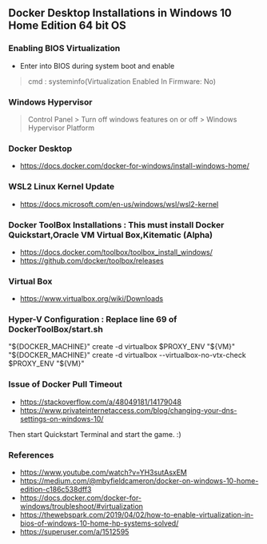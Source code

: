## Docker Desktop Installations in Windows 10 Home Edition 64 bit OS

### Enabling BIOS Virtualization
* Enter into BIOS during system boot and enable
> cmd : systeminfo(Virtualization Enabled In Firmware: No)

### Windows Hypervisor
> Control Panel > Turn off windows features on or off > Windows Hypervisor Platform	

### Docker Desktop
* https://docs.docker.com/docker-for-windows/install-windows-home/
				   
### WSL2 Linux Kernel Update
* https://docs.microsoft.com/en-us/windows/wsl/wsl2-kernel

### Docker ToolBox Installations : This must install Docker Quickstart,Oracle VM Virtual Box,Kitematic (Alpha)
* https://docs.docker.com/toolbox/toolbox_install_windows/
* https://github.com/docker/toolbox/releases

### Virtual Box
* https://www.virtualbox.org/wiki/Downloads

### Hyper-V Configuration : Replace line 69 of DockerToolBox/start.sh
"${DOCKER_MACHINE}" create -d virtualbox $PROXY_ENV "${VM}"
"${DOCKER_MACHINE}" create -d virtualbox --virtualbox-no-vtx-check $PROXY_ENV "${VM}"

### Issue of Docker Pull Timeout
* https://stackoverflow.com/a/48049181/14179048
* https://www.privateinternetaccess.com/blog/changing-your-dns-settings-on-windows-10/

Then start Quickstart Terminal and start the game. :)

### References
* https://www.youtube.com/watch?v=YH3sutAsxEM
* https://medium.com/@mbyfieldcameron/docker-on-windows-10-home-edition-c186c538dff3
* https://docs.docker.com/docker-for-windows/troubleshoot/#virtualization
* https://thewebspark.com/2019/04/02/how-to-enable-virtualization-in-bios-of-windows-10-home-hp-systems-solved/
* https://superuser.com/a/1512595